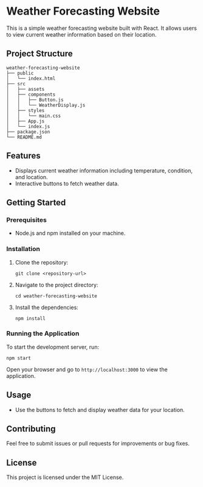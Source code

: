 # Weather Forecasting Website

This is a simple weather forecasting website built with React. It allows users to view current weather information based on their location.

## Project Structure

```
weather-forecasting-website
├── public
│   └── index.html
├── src
│   ├── assets
│   ├── components
│   │   ├── Button.js
│   │   └── WeatherDisplay.js
│   ├── styles
│   │   └── main.css
│   ├── App.js
│   └── index.js
├── package.json
└── README.md
```

## Features

- Displays current weather information including temperature, condition, and location.
- Interactive buttons to fetch weather data.

## Getting Started

### Prerequisites

- Node.js and npm installed on your machine.

### Installation

1. Clone the repository:
   ```
   git clone <repository-url>
   ```
2. Navigate to the project directory:
   ```
   cd weather-forecasting-website
   ```
3. Install the dependencies:
   ```
   npm install
   ```

### Running the Application

To start the development server, run:
```
npm start
```
Open your browser and go to `http://localhost:3000` to view the application.

## Usage

- Use the buttons to fetch and display weather data for your location.

## Contributing

Feel free to submit issues or pull requests for improvements or bug fixes.

## License

This project is licensed under the MIT License.